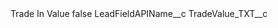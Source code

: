 <?xml version="1.0" encoding="UTF-8"?>
<CustomMetadata xmlns="http://soap.sforce.com/2006/04/metadata" xmlns:xsi="http://www.w3.org/2001/XMLSchema-instance" xmlns:xsd="http://www.w3.org/2001/XMLSchema">
    <label>Trade In Value</label>
    <protected>false</protected>
    <values>
        <field>LeadFieldAPIName__c</field>
        <value xsi:type="xsd:string">TradeValue_TXT__c</value>
    </values>
</CustomMetadata>
